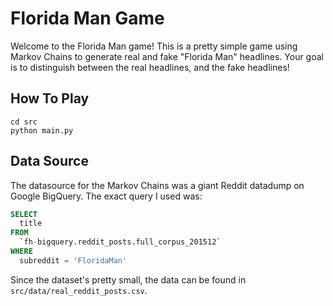 # Florida Man Game

Welcome to the Florida Man game! This is a pretty simple game using Markov
Chains to generate real and fake "Florida Man" headlines. Your goal is to
distinguish between the real headlines, and the fake headlines!

## How To Play

```shell
cd src
python main.py
```

## Data Source

The datasource for the Markov Chains was a giant Reddit datadump on Google
BigQuery. The exact query I used was:

```sql
SELECT
  title
FROM
  `fh-bigquery.reddit_posts.full_corpus_201512`
WHERE
  subreddit = 'FloridaMan'
```

Since the dataset's pretty small, the data can be found in
`src/data/real_reddit_posts.csv`.